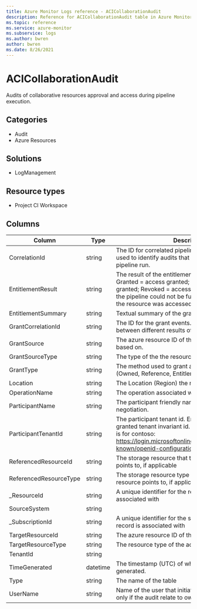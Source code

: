 ```yaml
---
title: Azure Monitor Logs reference - ACICollaborationAudit
description: Reference for ACICollaborationAudit table in Azure Monitor Logs.
ms.topic: reference
ms.service: azure-monitor
ms.subservice: logs
ms.author: bwren
author: bwren
ms.date: 8/26/2021
---
```


# ACICollaborationAudit

 Audits of collaborative resources approval and access during pipeline execution.

## Categories

- Audit
- Azure Resources
## Solutions

- LogManagement
## Resource types

- Project CI Workspace




## Columns

|Column|Type|Description|
|---|---|---|
|CorrelationId|string|The ID for correlated pipeline run events. Can be used to identify audits that belong to the same pipeline run.|
|EntitlementResult|string|The result of the entitlement evaluation. Options are: Granted = access granted; Denied = access was not granted; Revoked = accessed was revoked because the pipeline could not be fully approved; Actualized = the resource was accessed by the pipeline run.|
|EntitlementSummary|string|Textual summary of the granted access.|
|GrantCorrelationId|string|The ID for the grant events. Can be used to correlate between different results of the same grant.|
|GrantSource|string|The azure resource ID of the resource the grant is based on.|
|GrantSourceType|string|The type of the the resource the grant is based on.|
|GrantType|string|The method used to grant access to the resource (Owned, Reference, Entitlement).|
|Location|string|The Location (Region) the resource was accessed in.|
|OperationName|string|The operation associated with audit record.|
|ParticipantName|string|The participant friendly name as used in the contract negotiation.|
|ParticipantTenantId|string|The participant tenant id. Enable query by the granted tenant invariant id. Example of retrieving this is for contoso: https://login.microsoftonline.com/contoso.com/.well-known/openid-configuration|
|ReferencedResourceId|string|The storage resource that the accessed CI resource points to, if applicable|
|ReferencedResourceType|string|The storage resource type that the accessed CI resource points to, if applicable.|
|_ResourceId|string|A unique identifier for the resource that the record is associated with|
|SourceSystem|string||
|_SubscriptionId|string|A unique identifier for the subscription that the record is associated with|
|TargetResourceId|string|The azure resource ID of the accessed resource.|
|TargetResourceType|string|The resource type of the accessed resource.|
|TenantId|string||
|TimeGenerated|datetime|The timestamp (UTC) of when the audit was generated.|
|Type|string|The name of the table|
|UserName|string|Name of the user that initiated the pipeline. Available only if the audit relate to owned resource|
